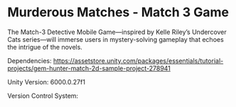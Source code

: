 # Murderous Matches - Match 3 Game
The Match-3 Detective Mobile Game—inspired by Kelle Riley’s Undercover Cats series—will immerse users in mystery-solving gameplay that echoes the intrigue of the novels.

Dependencies:
https://assetstore.unity.com/packages/essentials/tutorial-projects/gem-hunter-match-2d-sample-project-278941

Unity Version: 6000.0.27f1

Version Control System:
